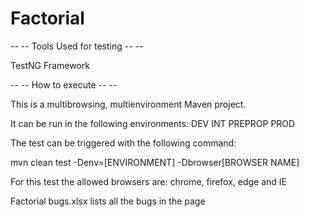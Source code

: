 # Factorial

-- -- Tools Used for testing -- --

TestNG Framework

-- -- How to execute -- --

This is a multibrowsing, multienvironment Maven project. 

It can be run in the following environments: DEV INT PREPROP PROD

The test can be triggered with the following command:

mvn clean test -Denv=[ENVIRONMENT] -Dbrowser[BROWSER NAME]

For this test the allowed browsers are: chrome, firefox, edge and IE

Factorial bugs.xlsx lists all the bugs in the page
